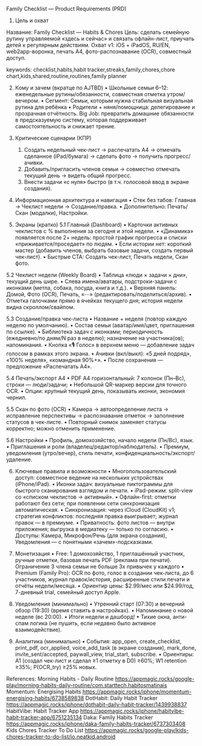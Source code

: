 Family Checklist — Product Requirements (PRD)


1. Цель и охват

Название: Family Checklist — Habits & Chores
Цель: сделать семейную рутину управляемой «здесь и сейчас» и связать офлайн-лист, приучать детей к регулярным действиям.
Охват v1: iOS + iPadOS, RU/EN, web2app-воронка, печать A4, фото-распознавание (OCR), совместный доступ.

keywords: checklist,habits,habit tracker,streaks,family,chores,chore chart,kids,shared,routine,routines,family planner

2. Кому и зачем (вкратце по AJTBD)
	•	Школьные семьи 6–12: еженедельные рутины/обязанности, совместная отметка утром/вечером.
	•	Сегмент: Семьи, которым нужна стабильная визуальная рутина для ребёнка
	•	Родители + няня/помощница: делегирование и прозрачная отчётность.
Big Job: превратить домашние обязанности в предсказуемую систему, которая поддерживает самостоятельность и снижает трение.

3. Критические сценарии (КПР)
	1.	Создать недельный чек-лист → распечатать A4 → отмечать сделанное (iPad/бумага) → сделать фото → получить прогресс/ачивки.
	2.	Добавить/пригласить членов семьи → совместно отмечать текущий день → видеть общий прогресс.
	3.	Внести задачи «с нуля» быстро (в т.ч. голосовой ввод в экране создания).

4. Информационная архитектура и навигация
	•	Стек без табов: Главная → Чеклист недели → Создание/правка.
	•	Дополнительно: Печать/Скан (модалки), Настройки.

5. Экраны (кратко)
5.1 Главный (Dashboard)
	•	Карточки активных чеклистов с % выполнения за сегодня и этой недели.
	•	«Динамика» появляется после 2+ недель: простой график прогресса и списки «приживается/проседает» по людям.
	•	Если истории нет: короткий мастер (добавить членов, выбрать базовые задачи, создать первый чек-лист).
	•	Быстрые CTA: Создать чек-лист, Печать недели, Скан фото.

5.2 Чеклист недели (Weekly Board)
	•	Таблица «люди × задачи × дни», текущий день шире.
	•	Слева имена/аватары, подстроки-задачи с иконками (метла, собака, посуда, книга и т.д.).
	•	Верхняя панель: Домой, Фото (OCR), Печать, «⋯» (редактировать/поделиться/архив).
	•	Отметка галочками прямо в ячейках текущего дня; история недели видна скроллом/свайпом.

5.3 Создание/правка чек-листа
	•	Название + неделя (повтор каждую неделю по умолчанию).
	•	Состав семьи (аватар/имя/цвет, приглашения по ссылке).
	•	Библиотека задач с иконками; периодичность (ежедневно/по дням/N раз в неделю); назначение на участника(ов); напоминания.
	•	Кнопка «🎙 Голос» в верхнем меню — добавление задач голосом в рамках этого экрана.
	•	Ачивки (вкл/выкл): «5 дней подряд», «100% неделя», «командная 90%+».
	•	После сохранения — предложение «Распечатать A4».

5.4 Печать/экспорт A4
	•	PDF A4 горизонтальный: 7 колонок (Пн–Вс), строки — люди/задачи; 
	•	Небольшой QR-маркер версии для точного OCR.
	•	Опции: крупный текущий день, показывать иконки, экономия чернил.

5.5 Скан по фото (OCR)
	•	Камера → автоопределение листа → исправление перспективы → распознавание отметок → заполнение статусов в чек-листе.
	•	Повторный снимок заменяет статусы корректно; можно отменить применение.

5.6 Настройки
	•	Профиль, домохозяйство, начало недели (Пн/Вс), язык.
	•	Приглашения и роли (владелец/редактор/наблюдатель).
	•	Премиум, уведомления (утро/вечер), стиль печати, конфиденциальность/экспорт/удаление.

6. Ключевые правила и возможности
	•	Многопользовательский доступ: совместное ведение на нескольких устройствах (iPhone/iPad).
	•	Иконки задач: визуальные пиктограммы для быстрого сканирования взглядом и печати.
	•	iPad-режим: split-view со «списком чеклистов → активный».
	•	Офлайн-first: отметки работают без сети; при появлении сети синхронизация автоматическая.
	•	Синхронизация: через iCloud (CloudKit) v1; стратегия конфликтов: последняя правка выигрывает; журнал правок — в премиуме.
	•	Приватность: фото листов — внутри приложения; выгрузка в медиатеку — только по согласию.
	•	Доступы: Камера, Микрофон/Речь (для экрана создания), Уведомления — с понятными «зачем»-подсказками.

7. Монетизация
	•	Free: 1 домохозяйство, 1 приглашённый участник, ручные отметки, базовая печать PDF (реклама при печати).
        Ограничение 3 члена семьи не больше 3х привычек у каждого
	•	Premium (Family Pro): OCR по фото, голос в создании чек-листа, до 6 участников, журнал правок/история, расширенные стили печати и отчёты недели/месяца.
	•	Ориентир цены: $2.99/мес или $24.99/год, 7-дневный trial, семейный доступ Apple.

8. Уведомления (минимально)
	•	Утренний старт (07:30) и вечерний обзор (19:30) (время ставить в настройках).
	•	Напоминание о новой неделе (вс 20:00).
    •	Итоги недели и дашборд!
	•	Тихие окна, анти-спам логика (не пушить, если недавно было активное взаимодействие).

9. Аналитика (минимально)
	•	События: app_open, create_checklist, print_pdf, ocr_applied, voice_add_task (в экране создания), mark_done, invite_sent/accepted, paywall_view, trial_start, subscribe.
	•	Ориентиры: A1 (создал чек-лист и сделал ≥1 отметку в D0) ≥60%; W1 retention ≥35%; P(OCR_try) ≥25% новых.

References:
Morning Habits - Daily Routine https://appmagic.rocks/google-play/morning-habits-daily-routine/com.starttech.habitosmatinais
Momentum: Energising Habits https://appmagic.rocks/iphone/momentum-energising-habits/6738589838
DotHabit: Daily Habit Tracker https://appmagic.rocks/iphone/dothabit-daily-habit-tracker/1439938837
HabitVibe: Habit Tracker App https://appmagic.rocks/iphone/habitvibe-habit-tracker-app/6751235134
Daka: Family Habits Tracker https://appmagic.rocks/iphone/daka-family-habits-tracker/6737303408
Kids Chores Tracker To Do List https://appmagic.rocks/google-play/kids-chores-tracker-to-do-list/io.neatkid.android